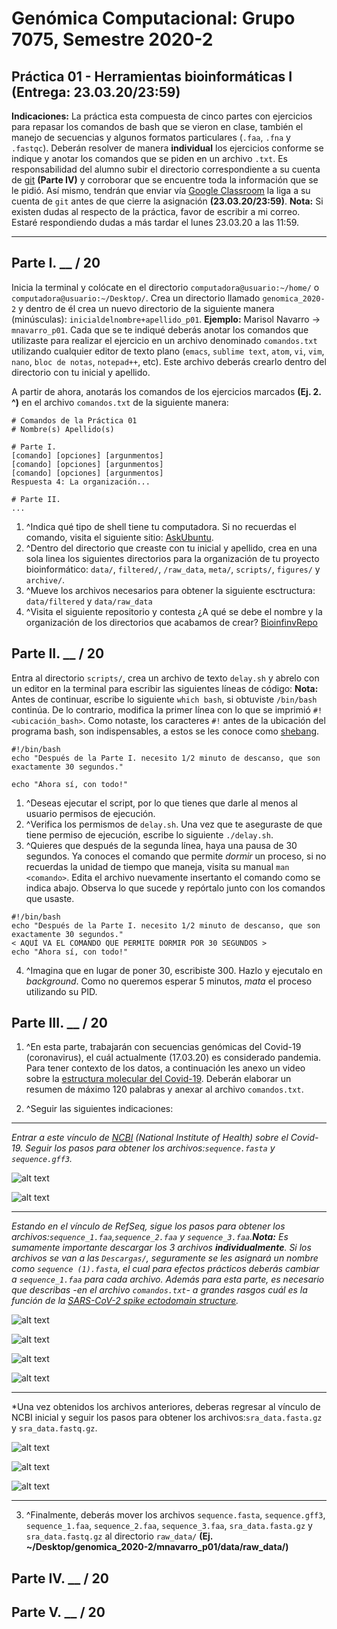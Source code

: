 # Genómica Computacional: Grupo 7075, Semestre 2020-2
## Práctica 01 - Herramientas bioinformáticas I (Entrega: 23.03.20/23:59)

**Indicaciones:** La práctica esta compuesta de cinco partes con ejercicios para repasar los comandos de bash que se vieron en clase, también el manejo de secuencias y algunos formatos particulares (`.faa`, `.fna` y `.fastqc`). Deberán resolver de manera **individual** los ejercicios conforme se indique y anotar los comandos que se piden en un archivo `.txt`. Es responsabilidad del alumno subir el directorio correspondiente a su cuenta de [git](https://git-scm.com/) **(Parte IV)** y corroborar que se encuentre toda la información que se le pidió. Así mismo, tendrán que enviar vía [Google Classroom](https://classroom.google.com/) la liga a su cuenta de `git` antes de que cierre la asignación **(23.03.20/23:59)**. **Nota:** Si existen dudas al respecto de la práctica, favor de escribir a mi correo. Estaré respondiendo dudas a más tardar el lunes 23.03.20 a las 11:59.
***

## Parte I. __ / 20

Inicia la terminal y colócate en el directorio `computadora@usuario:~/home/` o `computadora@usuario:~/Desktop/`. Crea un directorio llamado `genomica_2020-2` y dentro de él crea un nuevo directorio de la siguiente manera (minúsculas): `inicialdelnombre+apellido_p01`. **Ejemplo:** Marisol Navarro -> `mnavarro_p01`. Cada que se te indiqué deberás anotar los comandos que utilizaste para realizar el ejercicio en un archivo denominado `comandos.txt` utilizando cualquier editor de texto plano (`emacs`, `sublime text`, `atom`, `vi`, `vim`, `nano`, `bloc de notas`, `notepad++`, etc). Este archivo deberás crearlo dentro del directorio con tu inicial y apellido.  

A partir de ahora, anotarás los comandos de los ejercicios marcados **(Ej. 2. ^)** en el archivo `comandos.txt` de la siguiente manera: 
```
# Comandos de la Práctica 01
# Nombre(s) Apellido(s)

# Parte I. 
[comando] [opciones] [argunmentos]
[comando] [opciones] [argunmentos]
[comando] [opciones] [argunmentos]
Respuesta 4: La organización...

# Parte II.
...
```
01. ^Indica qué tipo de shell tiene tu computadora. Si no recuerdas el comando, visita el siguiente sitio: [AskUbuntu](https://askubuntu.com/questions/590899/how-do-i-check-which-shell-i-am-using01).
02. ^Dentro del directorio que creaste con tu inicial y apellido, crea en una sola linea los siguientes directorios para la organización de tu proyecto bioinformático: `data/`, `filtered/`, `/raw_data`, `meta/`, `scripts/`, `figures/` y `archive/`. 
03. ^Mueve los archivos necesarios para obtener la siguiente esctructura: `data/filtered` y `data/raw_data`
04. ^Visita el siguiente repositorio y contesta ¿A qué se debe el nombre y la organización de los directorios que acabamos de crear? [BioinfinvRepo](https://github.com/u-genoma/BioinfinvRepro/blob/master/Unidad2/Unidad2_Organizacion_proyecto_bioinf.md)

## Parte II. __ / 20

Entra al directorio `scripts/`, crea un archivo de texto `delay.sh` y abrelo con un editor en la terminal para escribir las siguientes líneas de código: **Nota:** Antes de continuar, escribe lo siguiente `which bash`, si obtuviste `/bin/bash` continúa. De lo contrario, modifica la primer línea con lo que se imprimió `#!<ubicación_bash>`. Como notaste, los caracteres `#!` antes de la ubicación del programa bash, son indispensables, a estos se les conoce como [shebang](https://es.wikipedia.org/wiki/Shebang).

```
#!/bin/bash
echo "Después de la Parte I. necesito 1/2 minuto de descanso, que son exactamente 30 segundos."

echo "Ahora sí, con todo!"
```
01. ^Deseas ejecutar el script, por lo que tienes que darle al menos al usuario permisos de ejecución.
02. ^Verifica los permismos de `delay.sh`. Una vez que te aseguraste de que tiene permiso de ejecución, escribe lo siguiente `./delay.sh`.
03. ^Quieres que después de la segunda línea, haya una pausa de 30 segundos. Ya conoces el comando que permite *dormir* un proceso, si no recuerdas la unidad de tiempo que maneja, visita su manual `man <comando>`. Edita el archivo nuevamente insertanto el comando como se indica abajo. Observa lo que sucede y repórtalo junto con los comandos que usaste.

```
#!/bin/bash
echo "Después de la Parte I. necesito 1/2 minuto de descanso, que son exactamente 30 segundos."
< AQUÍ VA EL COMANDO QUE PERMITE DORMIR POR 30 SEGUNDOS >
echo "Ahora sí, con todo!"
```
04. ^Imagina que en lugar de poner 30, escribiste 300. Hazlo y ejecutalo en *background*. Como no queremos esperar 5 minutos, *mata* el proceso utilizando su PID.   

## Parte III. __ / 20

01. ^En esta parte, trabajarán con secuencias genómicas del Covid-19 (coronavirus), el cuál actualmente (17.03.20) es considerado pandemia. Para tener contexto de los datos, a continuación les anexo un video sobre la [estructura molecular del Covid-19](https://www.youtube.com/watch?v=I0AbpnFP1g8). Deberán elaborar un resumen de máximo 120 palabras y anexar al archivo `comandos.txt`. 

02. ^Seguir las siguientes indicaciones:
***
*Entrar a este vínculo de [NCBI](https://www.ncbi.nlm.nih.gov/genbank/sars-cov-2-seqs/) (National Institute of Health) sobre el Covid-19. Seguir los pasos para obtener los archivos:`sequence.fasta` y `sequence.gff3`.*

![alt text](https://github.com/solouli/genomica_2020-2/blob/master/practica/practica_01/ncbi_01.jpg)

![alt text](https://github.com/solouli/genomica_2020-2/blob/master/practica/practica_01/ncbi_02.jpg)
***
*Estando en el vínculo de RefSeq, sigue los pasos para obtener los archivos:`sequence_1.faa`,`sequence_2.faa` y `sequence_3.faa`.**Nota:** Es sumamente importante descargar los 3 archivos **individualmente**. Si los archivos se van a las `Descargas/`, seguramente se les asignará un nombre como `sequence (1).fasta`, el cual para efectos prácticos deberás cambiar a `sequence_1.faa` para cada archivo. Además para esta parte, es necesario que describas -en el archivo `comandos.txt`- a grandes rasgos cuál es la función de la [SARS-CoV-2 spike ectodomain structure](https://www.annualreviews.org/doi/abs/10.1146/annurev-virology-110615-042301).*

![alt text](https://github.com/solouli/genomica_2020-2/blob/master/practica/practica_01/ncbi_03.jpg)

![alt text](https://github.com/solouli/genomica_2020-2/blob/master/practica/practica_01/ncbi_04.jpg)

![alt text](https://github.com/solouli/genomica_2020-2/blob/master/practica/practica_01/ncbi_05.jpg)

![alt text](https://github.com/solouli/genomica_2020-2/blob/master/practica/practica_01/ncbi_06.jpg)
***
*Una vez obtenidos los archivos anteriores, deberas regresar al vínculo de NCBI inicial y seguir los pasos para obtener los archivos:`sra_data.fasta.gz` y `sra_data.fastq.gz`.

![alt text](https://github.com/solouli/genomica_2020-2/blob/master/practica/practica_01/ncbi_07.jpg)

![alt text](https://github.com/solouli/genomica_2020-2/blob/master/practica/practica_01/ncbi_08.jpg)

![alt text](https://github.com/solouli/genomica_2020-2/blob/master/practica/practica_01/ncbi_09.jpg)
***
03. ^Finalmente, deberás mover los archivos `sequence.fasta`, `sequence.gff3`, `sequence_1.faa`, `sequence_2.faa`, `sequence_3.faa`,  `sra_data.fasta.gz` y `sra_data.fastq.gz` al directorio `raw_data/` **(Ej. ~/Desktop/genomica_2020-2/mnavarro_p01/data/raw_data/)**

## Parte IV. __ / 20

## Parte V. __ / 20


